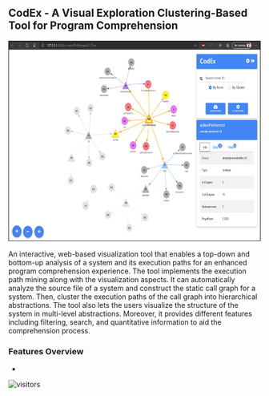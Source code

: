 ## CodEx - A Visual Exploration Clustering-Based Tool for Program Comprehension

<img src="https://raw.githubusercontent.com/RakanAlanazi/CodEx/gh-pages/images/interface.png" width="600" height="400" />

An interactive, web-based visualization tool that enables a top-down and bottom-up analysis of a system 
and its execution paths for an enhanced program comprehension experience. The tool implements the execution path mining along with the visualization aspects.
It can automatically analyze the source file of a system and construct the static call graph for a system. Then, cluster the execution paths of the call graph into hierarchical abstractions. The tool also lets the users visualize the structure of the system in multi-level abstractions. Moreover, it provides different features including filtering, search, and quantitative information to aid the comprehension process.

### Features Overview
-

![visitors](https://page-views.glitch.me/badge?page_id=RakanAlanazi.CodEx)



